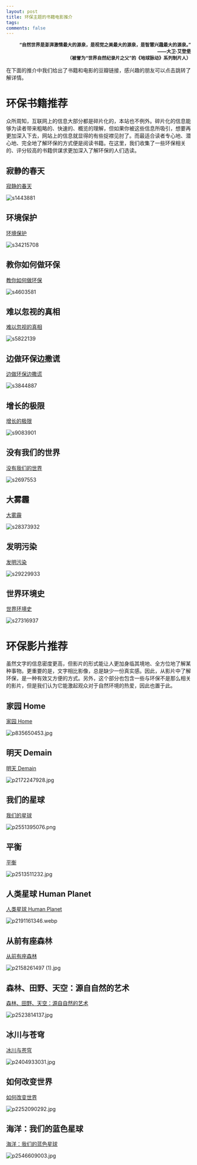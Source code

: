 ```yaml
---
layout: post
title: 环保主题的书籍电影推介
tags: 
comments: false
---
```


<p style="text-align:right;font-size:0.89em;font-weight:bold;">
“自然世界是澎湃激情最大的源泉，是视觉之美最大的源泉，是智慧兴趣最大的源泉。”<br>——大卫·艾登堡<br>（被誉为“世界自然纪录片之父”的《地球脉动》系列制片人）
</p>

在下面的推介中我们给出了书籍和电影的豆瓣链接，感兴趣的朋友可以点击跳转了解详情。

# 环保书籍推荐

众所周知，互联网上的信息大部分都是碎片化的，本站也不例外。碎片化的信息能够为读者带来粗略的、快速的、概览的理解，但如果你被这些信息所吸引，想要再更加深入下去，网站上的信息就显得的有些捉襟见肘了。而最适合读者专心地、潜心地、完全地了解环保的方式便是阅读书籍。在这里，我们收集了一些环保相关的、评分较高的书籍供谋求更加深入了解环保的人们选读。

## 寂静的春天

[寂静的春天](https://book.douban.com/subject/1196939/)

![s1443881](https://tvax3.sinaimg.cn/large/0087wwm2ly1h83q46gm3ij30b40ggwep.jpg)

## 环境保护

[环境保护](https://book.douban.com/subject/35894443/)

![s34215708](https://tva4.sinaimg.cn/large/0087wwm2ly1h83px0icr2j30m80m8n04.jpg)

## 教你如何做环保

[教你如何做环保](https://book.douban.com/subject/4786123/)

![s4603581](https://tva3.sinaimg.cn/large/0087wwm2ly1h83py6gf5lj303c051a9y.jpg)

## 难以忽视的真相

[难以忽视的真相](https://book.douban.com/subject/2063415/)

![s5822139](https://tvax2.sinaimg.cn/large/0087wwm2ly1h83q00978gj30bd0dwdgo.jpg)


## 边做环保边撒谎

[边做环保边撒谎](https://book.douban.com/subject/3795562/)

![s3844887](https://tva1.sinaimg.cn/large/0087wwm2ly1h83q2weojlj30go0p5mzw.jpg)

## 增长的极限

[增长的极限](https://book.douban.com/subject/1196938/)

![s9083901](https://tva3.sinaimg.cn/large/0087wwm2ly1h83q7h35f6j309k0dw3yz.jpg)

## 没有我们的世界

[没有我们的世界](https://book.douban.com/subject/2253663/)

![s2697553](https://tvax1.sinaimg.cn/large/0087wwm2ly1h83q8658gsj306h09kt8x.jpg)

## 大雾霾

[大雾霾](https://book.douban.com/subject/26698900/)

![s28373932](https://tva3.sinaimg.cn/large/0087wwm2ly1h83qe6aruuj30si0yydio.jpg)

## 发明污染

[发明污染](https://book.douban.com/subject/26695107/)

![s29229933](https://tvax3.sinaimg.cn/large/0087wwm2ly1h83qfn75y5j30dw0k3dgw.jpg)

## 世界环境史

[世界环境史](https://book.douban.com/subject/25858899/)

![s27316937](https://tva3.sinaimg.cn/large/0087wwm2ly1h83qgyr9dmj30dc0j2mz0.jpg)

# 环保影片推荐

虽然文字的信息密度更高，但影片的形式能让人更加身临其境地、全方位地了解某种事物。更重要的是，文字相比影像，总是缺少一份真实感。因此，从影片中了解环保，是一种有效又方便的方式。另外，这个部分也包含一些与环保不是那么相关的影片，但是我们认为它能激起观众对于自然环境的热爱，因此也置于此。

## 家园 Home

[家园 Home](https://movie.douban.com/subject/3018123/)

![p835650453.jpg](http://tva1.sinaimg.cn/large/0087wwm2gy1h80dkg9oy0j30kq0rngoo.jpg)

## 明天 Demain

[明天 Demain](https://movie.douban.com/subject/25837799/)

![p2172247928.jpg](http://tva1.sinaimg.cn/large/0087wwm2gy1h80dn142jfj30b40g4aap.jpg)


## 我们的星球

[我们的星球](https://movie.douban.com/subject/30374707/)

![p2551395076.png](http://tva1.sinaimg.cn/large/0087wwm2gy1h80cx5j3gnj315o1pq7wi.jpg)

## 平衡

[平衡](https://movie.douban.com/subject/1958031/)

![p2513511232.jpg](http://tva1.sinaimg.cn/large/0087wwm2gy1h80cz9j3o9j30ce0iiaaj.jpg)

## 人类星球 Human Planet

[人类星球 Human Planet](https://movie.douban.com/subject/5950117/)

![p2191161346.webp](http://tva1.sinaimg.cn/large/0087wwm2gy1h80culr0o5j307i0a5mzb.jpg)


## 从前有座森林

[从前有座森林](https://movie.douban.com/subject/23715334)

![p2158261497 (1).jpg](http://tva1.sinaimg.cn/large/0087wwm2ly1h80d640b56j313d1gi7jy.jpg)

## 森林、田野、天空：源自自然的艺术

[森林、田野、天空：源自自然的艺术](https://movie.douban.com/subject/26785748)

![p2523814137.jpg](http://tva1.sinaimg.cn/large/0087wwm2gy1h80d8o1ne4j30ko0rsn06.jpg)

## 冰川与苍穹

[冰川与苍穹](https://movie.douban.com/subject/26379094)

![p2404933031.jpg](http://tva1.sinaimg.cn/large/0087wwm2gy1h80dbjjboxj30eb0kzadd.jpg)

## 如何改变世界

[如何改变世界](https://movie.douban.com/subject/26276503)

![p2252090292.jpg](http://tva1.sinaimg.cn/large/0087wwm2gy1h80dfscm9yj30i10qodjw.jpg)

## 海洋：我们的蓝色星球

[海洋：我们的蓝色星球](https://movie.douban.com/subject/30446850)

![p2546609003.jpg](http://tva1.sinaimg.cn/large/0087wwm2gy1h80djjw5xfj30dw0komz4.jpg)